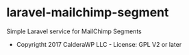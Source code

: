 # laravel-mailchimp-segment
Simple Laravel service for MailChimp Segments


* Copyrigtht 2017 CalderaWP LLC - License: GPL V2 or later
